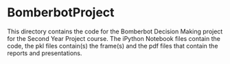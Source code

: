 # BomberbotProject

This directory contains the code for the Bomberbot Decision Making project for the Second Year Project course. The iPython Notebook files contain the code, the pkl files contain(s) the frame(s) and the pdf files that contain the reports and presentations. 
